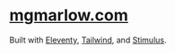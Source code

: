 # [mgmarlow.com](https://mgmarlow.com)

Built with [Eleventy](https://www.11ty.dev/), [Tailwind](https://tailwindcss.com/), and [Stimulus](https://stimulus.hotwired.dev/).
